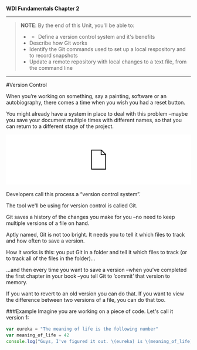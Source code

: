 **WDI Fundamentals Chapter 2**

---

>**NOTE**: By the end of this Unit, you'll be able to:
>* - Define a version control system and it's benefits
>* Describe how Git works
>* Identify the Git commands used to set up a local respository and to record snapshots
>* Update a remote repository with local changes to a text file, from the command line

---


#Version Control

When you’re working on something, say a painting, software or an autobiography, there comes a time when you wish you had a reset button.

You might already have a system in place to deal with this problem –maybe you save your document multiple times with different names, so that you can return to a different stage of the project.

![Version Control](../assets/chapter2/version-control.gif)

Developers call this process a “version control system”.

The tool we'll be using for version control is called Git.  

Git saves a history of the changes you make for you –no need to keep multiple versions of a file on hand. 

Aptly named, Git is not too bright.  It needs you to tell it which files to track and how often to save a version.


How it works is this: you put Git in a folder and tell it which files to track (or to track all of the files in the folder)...


...and then every time you want to save a version –when you’ve completed the first chapter in your book –you tell Git to ‘commit’ that version to memory.


If you want to revert to an old version you can do that.  If you want to view the difference between two versions of a file, you can do that too.

###Example
Imagine you are working on a piece of code.  Let's call it version 1:

```js
var eureka = "The meaning of life is the following number"
var meaning_of_life = 42
console.log("Guys, I've figured it out. \(eureka) is \(meaning_of_life)!")
```





